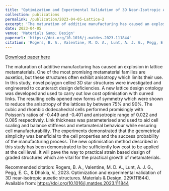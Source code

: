 ```yaml
---
title: "Optimization and Experimental Validation of 3D Near-Isotropic Auxetic Structures"
collection: publications
permalink: /publication/2023-04-05-Lattice-2
excerpt: 'The maturation of additive manufacturing has caused an explosion in lattice metamaterials. One of the most promising metamaterial families are auxetics, but these structures often exhibit anisotropy which limits their use. In this study, novel polygon celled 3D star structures were investigated and engineered to counteract design deficiencies. A new lattice design ontology was developed and used to carry out low cost optimisation with curved links. The resulting cells opened new forms of symmetry which were shown to reduce the anisotropy of the lattices by between 75% and 90%. The cubic and rhombic dodecahedral cells performed promisingly with Poisson&apos;s ratios of -0.449 and -0.401 and anisotropic range of 0.022 and 0.085 respectively. Link thickness was parameterised and used to aid cell scaling and balance stiffness and metamaterial behaviour while ensuring cell manufacturability. The experiments demonstrated that the geometrical simplicity was beneficial to the cell properties and the success probability of the manufacturing process. The new optimisation method described in this study has been demonstrated to be sufficiently low cost to be applied at the cell level. It will pave the way to practical strain based design of graded structures which are vital for the practical growth of metamaterials.'
date: 2023-04-05
venue: 'Materials &amp; Design'
paperurl: 'https://doi.org/10.1016/j.matdes.2023.111844'
citation: 'Rogers, B. A., Valentine, M. D. A., Lunt, A. J. G., Pegg, E. C., &amp; Dhokia, V., 2023. Optimization and experimental validation of 3D near-isotropic auxetic structures. Materials &amp; Design, 229(111844). Available from: https://doi.org/10.1016/j.matdes.2023.111844'
---
```


<a href='https://doi.org/10.1016/j.matdes.2023.111844' target='_blank' rel='noopener'>Download paper here</a>

The maturation of additive manufacturing has caused an explosion in lattice metamaterials. One of the most promising metamaterial families are auxetics, but these structures often exhibit anisotropy which limits their use. In this study, novel polygon celled 3D star structures were investigated and engineered to counteract design deficiencies. A new lattice design ontology was developed and used to carry out low cost optimisation with curved links. The resulting cells opened new forms of symmetry which were shown to reduce the anisotropy of the lattices by between 75% and 90%. The cubic and rhombic dodecahedral cells performed promisingly with Poisson&apos;s ratios of -0.449 and -0.401 and anisotropic range of 0.022 and 0.085 respectively. Link thickness was parameterised and used to aid cell scaling and balance stiffness and metamaterial behaviour while ensuring cell manufacturability. The experiments demonstrated that the geometrical simplicity was beneficial to the cell properties and the success probability of the manufacturing process. The new optimisation method described in this study has been demonstrated to be sufficiently low cost to be applied at the cell level. It will pave the way to practical strain based design of graded structures which are vital for the practical growth of metamaterials.

Recommended citation: Rogers, B. A., Valentine, M. D. A., Lunt, A. J. G., Pegg, E. C., & Dhokia, V., 2023. Optimization and experimental validation of 3D near-isotropic auxetic structures. Materials & Design, 229(111844). Available from: https://doi.org/10.1016/j.matdes.2023.111844